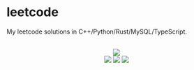 # leetcode
My leetcode solutions in C++/Python/Rust/MySQL/TypeScript.

<div align="center">
<br/>
<img src="https://img.shields.io/badge/Solved-668/3189%20=%2020%25-blue.svg?style=flat-square" />
<br/>
<img src="https://img.shields.io/badge/Easy-282/803-5CB85D.svg?style=flat-square" />
<img src="https://img.shields.io/badge/Medium-300/1675-F0AE4E.svg?style=flat-square" />
<img src="https://img.shields.io/badge/Hard-86/711-D95450.svg?style=flat-square" />
</div>